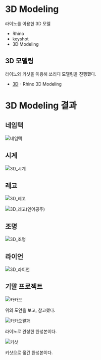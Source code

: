 # 3D Modeling

라이노를 이용한 3D 모델

- Rhino
- keyshot
- 3D Modeling


## 3D 모델링
라이노와 키샷을 이용해 쓰리디 모델링을 진행했다.

- [3D](https://github.com/hyejeong99/3D-Modeling) - Rhino 3D Modeling

# 3D Modeling 결과

## 네임택
![네임택](https://user-images.githubusercontent.com/59854960/122507078-8734d800-d03a-11eb-979e-0e38a5096017.jpg)

## 시계
![3D_시계](https://user-images.githubusercontent.com/59854960/122507094-8f8d1300-d03a-11eb-9d3f-7266c44a60a9.jpg)

## 레고
![3D_레고](https://user-images.githubusercontent.com/59854960/122507093-8ef47c80-d03a-11eb-91ac-ffe4487cf681.jpg)

![3D_레고(인어공주)](https://user-images.githubusercontent.com/59854960/122507096-8f8d1300-d03a-11eb-817e-d2026baa7f35.jpg)

## 조명
![3D_조명](https://user-images.githubusercontent.com/59854960/122507088-8dc34f80-d03a-11eb-8164-5775add36158.jpg)

## 라이언
![3D_라이언](https://user-images.githubusercontent.com/59854960/122507097-9025a980-d03a-11eb-8a4f-9e92d6b56aef.jpg)

## 기말 프로젝트
![카카오](https://user-images.githubusercontent.com/59854960/113315478-4b964600-9348-11eb-811f-e27746150507.jpg)

위의 도안을 보고, 참고했다.

![카카오결과](https://user-images.githubusercontent.com/59854960/113315484-4c2edc80-9348-11eb-807e-29d18799ff24.png)

라이노로 완성한 완성본이다.

![키샷](https://user-images.githubusercontent.com/59854960/113315490-4d600980-9348-11eb-8647-67f86d6f1226.png)

키샷으로 옮긴 완성본이다.
